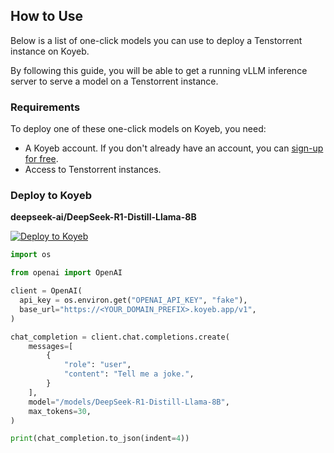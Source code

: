 ## How to Use

Below is a list of one-click models you can use to deploy a Tenstorrent instance on Koyeb.

By following this guide, you will be able to get a running vLLM inference server to serve a model on a Tenstorrent instance.

### Requirements

To deploy one of these one-click models on Koyeb, you need:

- A Koyeb account. If you don't already have an account, you can [sign-up for free](https://app.koyeb.com/auth/signup).
- Access to Tenstorrent instances.

### Deploy to Koyeb

**deepseek-ai/DeepSeek-R1-Distill-Llama-8B**

[![Deploy to Koyeb](https://www.koyeb.com/static/images/deploy/button.svg)](https://app.koyeb.com/deploy?name=tt-deepseek-ai-deepseek-r1-distill-llama-8b&type=docker&image=koyeb%2Ftt-deepseek-ai-deepseek-r1-distill-llama-8b&instance_type=gpu-tenstorrent-n300s&regions=na&instances_min=0&env%5BLLAMA_DIR%5D=%2Fmodels%2FDeepSeek-R1-Distill-Llama-8B&hc_grace_period%5B8000%5D=296)

```python
import os

from openai import OpenAI

client = OpenAI(
  api_key = os.environ.get("OPENAI_API_KEY", "fake"),
  base_url="https://<YOUR_DOMAIN_PREFIX>.koyeb.app/v1",
)

chat_completion = client.chat.completions.create(
    messages=[
        {
            "role": "user",
            "content": "Tell me a joke.",
        }
    ],
    model="/models/DeepSeek-R1-Distill-Llama-8B",
    max_tokens=30,
)

print(chat_completion.to_json(indent=4))
```
